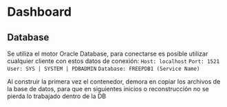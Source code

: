 # Dashboard

## Database
Se utiliza el motor Oracle Database, para conectarse es posible utilizar cualquier cliente con estos datos de conexión:
 `Host: localhost`
 `Port: 1521`
 `User: SYS | SYSTEM | PDBADMIN`
 `Database: FREEPDB1 (Service Name)`

 Al construir la primera vez el contenedor, demora en copiar los archivos de la base de datos, para que en siguientes inicios o reconstrucción no se pierda lo trabajado dentro de la DB
 

